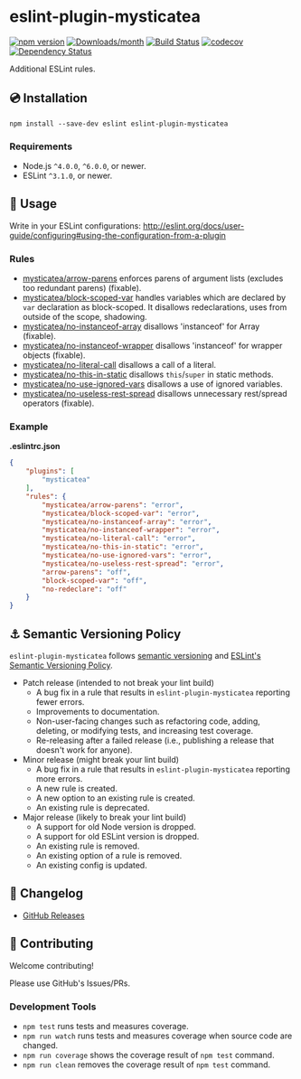 # eslint-plugin-mysticatea

[![npm version](https://img.shields.io/npm/v/eslint-plugin-mysticatea.svg)](https://www.npmjs.com/package/eslint-plugin-mysticatea)
[![Downloads/month](https://img.shields.io/npm/dm/eslint-plugin-mysticatea.svg)](http://www.npmtrends.com/eslint-plugin-mysticatea)
[![Build Status](https://travis-ci.org/mysticatea/eslint-plugin.svg?branch=master)](https://travis-ci.org/mysticatea/eslint-plugin)
[![codecov](https://codecov.io/gh/mysticatea/eslint-plugin/branch/master/graph/badge.svg)](https://codecov.io/gh/mysticatea/eslint-plugin)
[![Dependency Status](https://david-dm.org/mysticatea/eslint-plugin.svg)](https://david-dm.org/mysticatea/eslint-plugin)

Additional ESLint rules.

## :cd: Installation

```
npm install --save-dev eslint eslint-plugin-mysticatea
```

### Requirements

- Node.js `^4.0.0`, `^6.0.0`, or newer.
- ESLint `^3.1.0`, or newer.

## :book: Usage

Write in your ESLint configurations: http://eslint.org/docs/user-guide/configuring#using-the-configuration-from-a-plugin

### Rules

- [mysticatea/arrow-parens](docs/rules/arrow-parens.md) enforces parens of argument lists (excludes too redundant parens) (fixable).
- [mysticatea/block-scoped-var](docs/rules/block-scoped-var.md) handles variables which are declared by `var` declaration as block-scoped. It disallows redeclarations, uses from outside of the scope, shadowing.
- [mysticatea/no-instanceof-array](docs/rules/no-instanceof-array.md) disallows 'instanceof' for Array (fixable).
- [mysticatea/no-instanceof-wrapper](docs/rules/no-instanceof-wrapper.md) disallows 'instanceof' for wrapper objects (fixable).
- [mysticatea/no-literal-call](docs/rules/no-literal-call.md) disallows a call of a literal.
- [mysticatea/no-this-in-static](docs/rules/no-this-in-static.md) disallows `this`/`super` in static methods.
- [mysticatea/no-use-ignored-vars](docs/rules/no-use-ignored-vars.md) disallows a use of ignored variables.
- [mysticatea/no-useless-rest-spread](docs/rules/no-useless-rest-spread.md) disallows unnecessary rest/spread operators (fixable).

### Example

**.eslintrc.json**

```json
{
    "plugins": [
        "mysticatea"
    ],
    "rules": {
        "mysticatea/arrow-parens": "error",
        "mysticatea/block-scoped-var": "error",
        "mysticatea/no-instanceof-array": "error",
        "mysticatea/no-instanceof-wrapper": "error",
        "mysticatea/no-literal-call": "error",
        "mysticatea/no-this-in-static": "error",
        "mysticatea/no-use-ignored-vars": "error",
        "mysticatea/no-useless-rest-spread": "error",
        "arrow-parens": "off",
        "block-scoped-var": "off",
        "no-redeclare": "off"
    }
}
```

## :anchor: Semantic Versioning Policy

`eslint-plugin-mysticatea` follows [semantic versioning](http://semver.org/) and [ESLint's Semantic Versioning Policy](https://github.com/eslint/eslint#semantic-versioning-policy).

- Patch release (intended to not break your lint build)
    - A bug fix in a rule that results in `eslint-plugin-mysticatea` reporting fewer errors.
    - Improvements to documentation.
    - Non-user-facing changes such as refactoring code, adding, deleting, or modifying tests, and increasing test coverage.
    - Re-releasing after a failed release (i.e., publishing a release that doesn't work for anyone).
- Minor release (might break your lint build)
    - A bug fix in a rule that results in `eslint-plugin-mysticatea` reporting more errors.
    - A new rule is created.
    - A new option to an existing rule is created.
    - An existing rule is deprecated.
- Major release (likely to break your lint build)
    - A support for old Node version is dropped.
    - A support for old ESLint version is dropped.
    - An existing rule is removed.
    - An existing option of a rule is removed.
    - An existing config is updated.

## :newspaper: Changelog

- [GitHub Releases](https://github.com/mysticatea/eslint-plugin-mysticatea/releases)

## :muscle: Contributing

Welcome contributing!

Please use GitHub's Issues/PRs.

### Development Tools

- `npm test` runs tests and measures coverage.
- `npm run watch` runs tests and measures coverage when source code are changed.
- `npm run coverage` shows the coverage result of `npm test` command.
- `npm run clean` removes the coverage result of `npm test` command.
